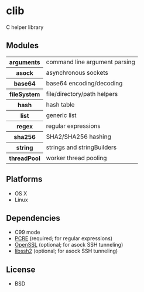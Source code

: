 # clib #

C helper library

## Modules ##
<table><tbody>
  <tr><th> arguments  </th><td> command line argument parsing </td></tr>
  <tr><th> asock      </th><td> asynchronous sockets          </td></tr>
  <tr><th> base64     </th><td> base64 encoding/decoding      </td></tr>
  <tr><th> fileSystem </th><td> file/directory/path helpers   </td></tr>
  <tr><th> hash       </th><td> hash table                    </td></tr>
  <tr><th> list       </th><td> generic list                  </td></tr>
  <tr><th> regex      </th><td> regular expressions           </td></tr>
  <tr><th> sha256     </th><td> SHA2/SHA256 hashing           </td></tr>
  <tr><th> string     </th><td> strings and stringBuilders    </td></tr>
  <tr><th> threadPool </th><td> worker thread pooling         </td></tr>
</tbody></table>

## Platforms ##
  + OS X
  + Linux

## Dependencies ##
  + C99 mode
  + [PCRE](http://www.pcre.org/) (required; for regular expressions)
  + [OpenSSL](http://www.openssl.org/) (optional; for asock SSH tunneling)
  + [libssh2](http://www.libssh2.org/) (optional; for asock SSH tunneling)

## License ##
  + BSD
